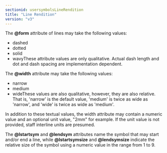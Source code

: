```yaml
---
sectionid: usersymbolsLineRendition
title: "Line Rendition"
version: "v3"
---
```


The **@form** attribute of lines may take the following values:

- dashed
- dotted
- solid
- wavyThese attribute values are only qualitative. Actual dash length and dot and dash spacing
are
implementation dependent.

The **@width** attribute may take the following values:

- narrow
- medium
- wideThese values are also qualitative, however, they are also relative. That is, 'narrow'
is the
default value, 'medium' is twice as wide as 'narrow', and 'wide' is twice as wide
as
'medium'.

In addition to these textual values, the width attribute may contain a numeric value
and an
optional unit value, "2mm" for example. If the unit value is not provided, staff interline
units are presumed.

The **@lstartsym** and **@lendsym** attributes name the symbol that may start
and/or end a line, while **@lstartsymsize** and **@lendsymsize** indicate the
relative size of the symbol using a numeric value in the range from 1 to 9.

